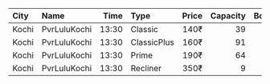 | City  | Name         |  Time | Type        | Price | Capacity | Booked |
| :---- | :----------- | ----: | :---------- | ----: | -------: | -----: |
| Kochi | PvrLuluKochi | 13:30 | Classic     |  140₹ |       39 |     19 |
| Kochi | PvrLuluKochi | 13:30 | ClassicPlus |  160₹ |       91 |     48 |
| Kochi | PvrLuluKochi | 13:30 | Prime       |  190₹ |       64 |     32 |
| Kochi | PvrLuluKochi | 13:30 | Recliner    |  350₹ |        9 |      4 |